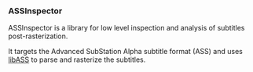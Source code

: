 ### ASSInspector

ASSInspector is a library for low level inspection and analysis of
subtitles post-rasterization.

It targets the Advanced SubStation Alpha subtitle format (ASS) and uses
[libASS][libass] to parse and rasterize the subtitles.

[libass]: https://github.com/libass/libass
